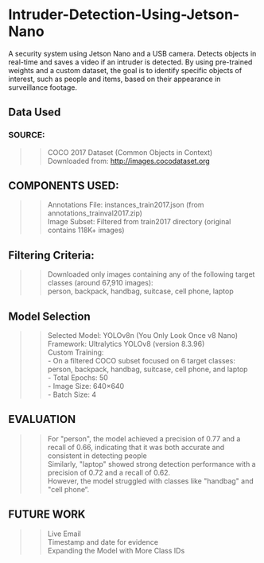 # Intruder-Detection-Using-Jetson-Nano
A security system using Jetson Nano and a USB camera. Detects objects in real-time and saves a video if an intruder is detected. By using pre-trained weights and a custom dataset, the goal is to identify specific objects of interest, such as people and items, based on their appearance in surveillance footage.

## Data Used
### SOURCE:
>> COCO 2017 Dataset (Common Objects in Context)<br>
   Downloaded from: http://images.cocodataset.org

## COMPONENTS USED:
>> Annotations File: instances_train2017.json (from annotations_trainval2017.zip)<br>
>> Image Subset: Filtered from train2017 directory (original contains 118K+ images)

## Filtering Criteria:
>> Downloaded only images containing any of the following target classes (around 67,910 images):<br>
  person, backpack, handbag, suitcase, cell phone, laptop

## Model Selection
>> Selected Model: YOLOv8n (You Only Look Once v8 Nano)<br>
>> Framework: Ultralytics YOLOv8 (version 8.3.96)<br>
>> Custom Training:<br>
	- On a filtered COCO subset focused on 6 target classes:  person, backpack, handbag, suitcase, cell phone, and laptop <br>
	- Total Epochs: 50<br>
	- Image Size: 640×640<br>
	- Batch Size: 4

## EVALUATION
>> For "person", the model achieved a precision of 0.77 and a recall of 0.66, indicating that it was both accurate and consistent in detecting people<br>
>> Similarly, "laptop" showed strong detection performance with a precision of 0.72 and a recall of 0.62.<br>
>> However, the model struggled with classes like "handbag" and "cell phone“.

## FUTURE WORK
>> Live Email <br>
>> Timestamp and date for evidence<br>
>> Expanding the Model with More Class IDs







